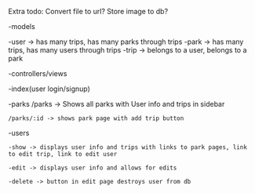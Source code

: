 Extra todo: Convert file to url? Store image to db?


-models

  -user -> has many trips, has many parks through trips
  -park -> has many trips, has many users through trips
  -trip -> belongs to a user, belongs to a park


-controllers/views

  -index(user login/signup)

  -parks
    /parks -> Shows all parks with User info and trips in sidebar

    /parks/:id -> shows park page with add trip button

  -users

    -show -> displays user info and trips with links to park pages, link to edit trip, link to edit user

    -edit -> displays user info and allows for edits

    -delete -> button in edit page destroys user from db
